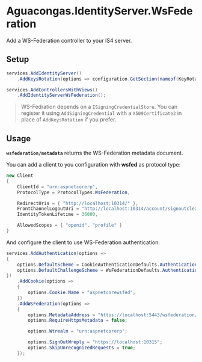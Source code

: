 ﻿# Aguacongas.IdentityServer.WsFederation

Add a WS-Federation controller to your IS4 server.

## Setup

```cs
services.AddIdentityServer()
    .AddKeysRotation(options => configuration.GetSection(nameof(KeyRotationOptions))?.Bind(options));

services.AddControllersWithViews()
    .AddIdentityServerWsFederation();
```

> WS-Fedration depends on a `ISigningCredentialStore`. You can register it using `AddSigningCredential` with a `X509Certificate2` in place of `AddKeysRotation` if you prefer.

## Usage

**`wsfederation/metadata`** returns the WS-Federation metadata document.

You can add a client to you configuration with **wsfed** as protocol type:

```cs
new Client
{
    ClientId = "urn:aspnetcorerp",
    ProtocolType = ProtocolTypes.WsFederation,

    RedirectUris = { "http://localhost:10314/" },
    FrontChannelLogoutUri = "http://localhost:10314/account/signoutcleanup",
    IdentityTokenLifetime = 36000,

    AllowedScopes = { "openid", "profile" }
}
```

And configure the client to use WS-Federation authentication:

```cs
services.AddAuthentication(options =>
{
    options.DefaultScheme = CookieAuthenticationDefaults.AuthenticationScheme;
    options.DefaultChallengeScheme = WsFederationDefaults.AuthenticationScheme;
})
    .AddCookie(options =>
    {
        options.Cookie.Name = "aspnetcorewsfed";
    })
    .AddWsFederation(options =>
    {
        options.MetadataAddress = "https://localhost:5443/wsfederation/metadata";
        options.RequireHttpsMetadata = false;

        options.Wtrealm = "urn:aspnetcorerp";

        options.SignOutWreply = "https://localhost:10315";
        options.SkipUnrecognizedRequests = true;
    });
```